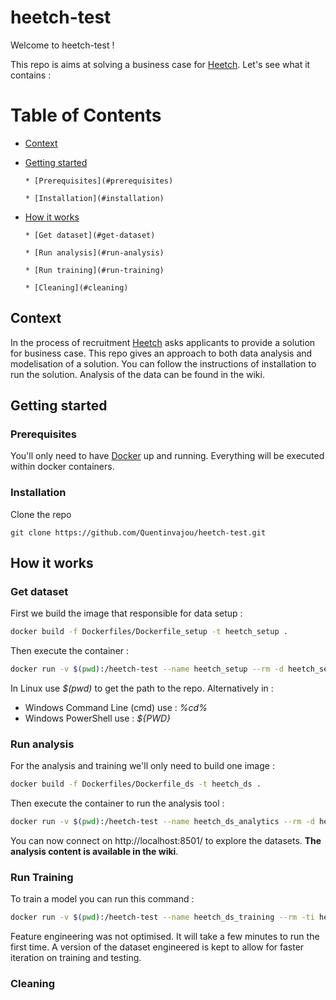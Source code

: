 # heetch-test

Welcome to heetch-test !



This repo is aims at solving a business case for [Heetch](https://www.heetch.com/fr). Let's see what it contains :



Table of Contents
=================

  * [Context](#context)
  
  * [Getting started](#getting-started)
  
        * [Prerequisites](#prerequisites)
        
        * [Installation](#installation)
        
  * [How it works](#how-it-works)
  
        * [Get dataset](#get-dataset)
        
        * [Run analysis](#run-analysis)
        
        * [Run training](#run-training)
        
        * [Cleaning](#cleaning)



## Context

In the process of recruitment [Heetch](https://www.heetch.com/fr) asks applicants to provide a solution for business case. This repo gives an approach to both data analysis and modelisation of a solution. You can follow the instructions of installation to run the solution. Analysis of the data can be found in the wiki.



## Getting started

### Prerequisites

You'll only need to have [Docker](https://www.docker.com/) up and running. Everything will be executed within docker containers.

### Installation

Clone the repo

```
git clone https://github.com/Quentinvajou/heetch-test.git
```



## How it works

### Get dataset

First we build the image that responsible for data setup :

```bash
docker build -f Dockerfiles/Dockerfile_setup -t heetch_setup .
```



Then execute the container :

```bash
docker run -v $(pwd):/heetch-test --name heetch_setup --rm -d heetch_setup
```

In Linux use *$(pwd)* to get the path to the repo. Alternatively in :

* Windows Command Line (cmd) use : *%cd%*
* Windows PowerShell use : *${PWD}*



### Run analysis

For the analysis and training we'll only need to build one image :

```bash
docker build -f Dockerfiles/Dockerfile_ds -t heetch_ds .
```



Then execute the container to run the analysis tool :

```bash
docker run -v $(pwd):/heetch-test --name heetch_ds_analytics --rm -d heetch_ds streamlit run src/analytics/__main__.py
```

You can now connect on http://localhost:8501/ to explore the datasets. **The analysis content is available in the wiki**.



### Run Training

To train a model you can run this command :

```bash
docker run -v $(pwd):/heetch-test --name heetch_ds_training --rm -ti heetch_ds python src/modeling/__main__.py
```

Feature engineering was not optimised. It will take a few minutes to run the first time. A version of the dataset engineered is kept to allow for faster iteration on training and testing.



### Cleaning



